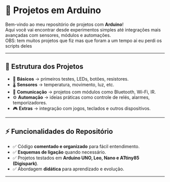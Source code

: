 # 🤖 Projetos em Arduino  

Bem-vindo ao meu repositório de projetos com **Arduino**!  
Aqui você vai encontrar desde experimentos simples até integrações mais avançadas com sensores, módulos e automações.  
OBS: tem muitos projetos que fiz mas que foram a um tempo ai eu perdi os scripts deles

---

## 📂 Estrutura dos Projetos
- 🔌 **Básicos** → primeiros testes, LEDs, botões, resistores.  
- 🌡️ **Sensores** → temperatura, movimento, luz, etc.  
- 📡 **Comunicação** → projetos com módulos como Bluetooth, Wi-Fi, IR.  
- ⚙️ **Automação** → ideias práticas como controle de relés, alarmes, temporizadores.  
- 🎮 **Extras** → integração com jogos, teclados e outros dispositivos.  

---

## ⚡ Funcionalidades do Repositório
- ✅ Código **comentado e organizado** para fácil entendimento.  
- ✅ **Esquemas de ligação** quando necessário.  
- ✅ Projetos testados em **Arduino UNO, Leo, Nano e ATtiny85 (Digispark)**.  
- ✅ Abordagem **didática** para aprendizado e evolução.  

---